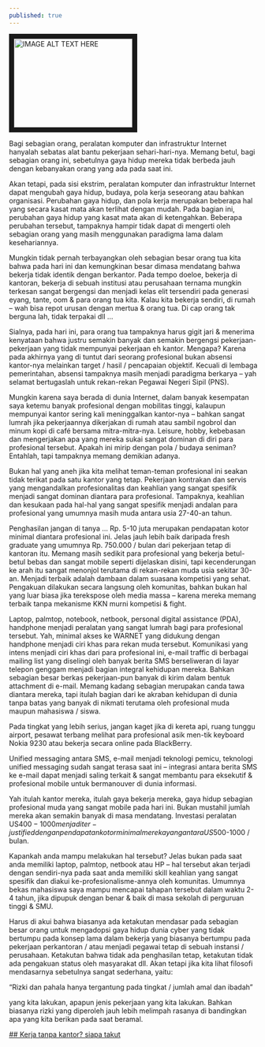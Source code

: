 ```yaml
---
published: true
---
```

<a href="http://www.youtube.com/watch?feature=player_embedded&v=YOUTUBE_VIDEO_ID_HERE
" target="_blank"><img src="http://img.youtube.com/vi/YOUTUBE_VIDEO_ID_HERE/0.jpg" 
alt="IMAGE ALT TEXT HERE" width="240" height="180" border="10" /></a>

Bagi sebagian orang, peralatan komputer dan infrastruktur Internet hanyalah sebatas alat bantu pekerjaan sehari-hari-nya. Memang betul, bagi sebagian orang ini, sebetulnya gaya hidup mereka tidak berbeda jauh dengan kebanyakan orang yang ada pada saat ini.

Akan tetapi, pada sisi ekstrim, peralatan komputer dan infrastruktur Internet dapat mengubah gaya hidup, budaya, pola kerja seseorang atau bahkan organisasi. Perubahan gaya hidup, dan pola kerja merupakan beberapa hal yang secara kasat mata akan terlihat dengan mudah. Pada bagian ini, perubahan gaya hidup yang kasat mata akan di ketengahkan. Beberapa perubahan tersebut, tampaknya hampir tidak dapat di mengerti oleh sebagian orang yang masih menggunakan paradigma lama dalam kesehariannya. 

Mungkin tidak pernah terbayangkan oleh sebagian besar orang tua kita bahwa pada hari ini dan kemungkinan besar dimasa mendatang bahwa bekerja tidak identik dengan berkantor. Pada tempo doeloe, bekerja di kantoran, bekerja di sebuah institusi atau perusahaan ternama mungkin terkesan sangat bergengsi dan menjadi kelas elit tersendiri pada generasi eyang, tante, oom & para orang tua kita. Kalau kita bekerja sendiri, di rumah – wah bisa repot urusan dengan mertua & orang tua. Di cap orang tak berguna lah, tidak terpakai dll …

Sialnya, pada hari ini, para orang tua tampaknya harus gigit jari & menerima kenyataan bahwa justru semakin banyak dan semakin bergengsi pekerjaan-pekerjaan yang tidak mempunyai pekerjaan eh kantor. Mengapa? Karena pada akhirnya yang di tuntut dari seorang profesional bukan absensi kantor-nya melainkan target / hasil / pencapaian objektif. Kecuali di lembaga pemerintahan, absensi tampaknya masih menjadi paradigma berkarya – yah selamat bertugaslah untuk rekan-rekan Pegawai Negeri Sipil (PNS).

Mungkin karena saya berada di dunia Internet, dalam banyak kesempatan saya ketemu banyak profesional dengan mobilitas tinggi, kalaupun mempunyai kantor sering kali meninggalkan kantor-nya – bahkan sangat lumrah jika pekerjaannya dikerjakan di rumah atau sambil ngobrol dan minum kopi di café bersama mitra-mitra-nya. Leisure, hobby, kebebasan dan mengerjakan apa yang mereka sukai sangat dominan di diri para profesional tersebut. Apakah ini mirip dengan pola / budaya seniman? Entahlah, tapi tampaknya memang demikian adanya.

Bukan hal yang aneh jika kita melihat teman-teman profesional ini seakan tidak terikat pada satu kantor yang tetap. Pekerjaan kontrakan dan servis yang mengandalkan profesionalitas dan keahlian yang sangat spesifik menjadi sangat dominan diantara para profesional. Tampaknya, keahlian dan kesukaan pada hal-hal yang sangat spesifik menjadi andalan para profesional yang umumnya masih muda antara usia 27-40-an tahun.

Penghasilan jangan di tanya … Rp. 5-10 juta merupakan pendapatan kotor minimal diantara profesional ini. Jelas jauh lebih baik daripada fresh graduate yang umumnya Rp. 750.000 / bulan dari pekerjaan tetap di kantoran itu. Memang masih sedikit para profesional yang bekerja betul-betul bebas dan sangat mobile seperti dijelaskan disini, tapi kecenderungan ke arah itu sangat menonjol terutama di rekan-rekan muda usia sekitar 30-an. Menjadi terbaik adalah dambaan dalam suasana kompetisi yang sehat. Pengakuan dilakukan secara langsung oleh komunitas, bahkan bukan hal yang luar biasa jika terekspose oleh media massa – karena mereka memang terbaik tanpa mekanisme KKN murni kompetisi & fight.

Laptop, palmtop, notebook, netbook, personal digital assistance (PDA), handphone menjadi peralatan yang sangat lumrah bagi para profesional tersebut. Yah, minimal akses ke WARNET yang didukung dengan handphone menjadi ciri khas para rekan muda tersebut. Komunikasi yang intens menjadi ciri khas dari para profesional ini, e-mail traffic di berbagai mailing list yang diselingi oleh banyak berita SMS berseliweran di layar telepon genggam menjadi bagian integral kehidupan mereka. Bahkan sebagian besar berkas pekerjaan-pun banyak di kirim dalam bentuk attachment di e-mail. Memang kadang sebagian merupakan canda tawa diantara mereka, tapi itulah bagian dari ke akraban kehidupan di dunia tanpa batas yang banyak di nikmati terutama oleh profesional muda maupun mahasiswa / siswa.

Pada tingkat yang lebih serius, jangan kaget jika di kereta api, ruang tunggu airport, pesawat terbang melihat para profesional asik men-tik keyboard Nokia 9230 atau bekerja secara online pada BlackBerry.

Unified messaging antara SMS, e-mail menjadi teknologi pemicu, teknologi unified messaging sudah sangat terasa saat ini – integrasi antara berita SMS ke e-mail dapat menjadi saling terkait & sangat membantu para eksekutif & profesional mobile untuk bermanouver di dunia informasi.

Yah itulah kantor mereka, itulah gaya bekerja mereka, gaya hidup sebagian profesional muda yang sangat mobile pada hari ini. Bukan mustahil jumlah mereka akan semakin banyak di masa mendatang. Investasi peralatan US$400-1000 menjadi ter-justified dengan pendapatan kotor minimal mereka yang antara US$500-1000 / bulan.

Kapankah anda mampu melakukan hal tersebut? Jelas bukan pada saat anda memiliki laptop, palmtop, netbook atau HP – hal tersebut akan terjadi dengan sendiri-nya pada saat anda memiliki skill keahlian yang sangat spesifik dan diakui ke-profesionalisme-annya oleh komunitas. Umumnya bekas mahasiswa saya mampu mencapai tahapan tersebut dalam waktu 2-4 tahun, jika dipupuk dengan benar & baik di masa sekolah di perguruan tinggi & SMU.

Harus di akui bahwa biasanya ada ketakutan mendasar pada sebagian besar orang untuk mengadopsi gaya hidup dunia cyber yang tidak bertumpu pada konsep lama dalam bekerja yang biasanya bertumpu pada pekerjaan perkantoran / atau menjadi pegawai tetap di sebuah instansi / perusahaan. Ketakutan bahwa tidak ada penghasilan tetap, ketakutan tidak ada pengakuan status oleh masyarakat dll. Akan tetapi jika kita lihat filosofi mendasarnya sebetulnya sangat sederhana, yaitu:


“Rizki dan pahala hanya tergantung pada tingkat / jumlah amal dan ibadah”


yang kita lakukan, apapun jenis pekerjaan yang kita lakukan. Bahkan biasanya rizki yang diperoleh jauh lebih melimpah rasanya di bandingkan apa yang kita berikan pada saat beramal.

[## Kerja tanpa kantor? siapa takut](https://lms.onnocenter.or.id/)
